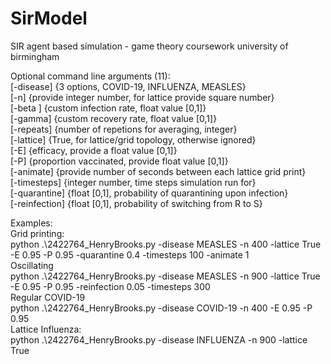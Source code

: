 # SirModel
SIR agent based simulation - game theory coursework university of birmingham

Optional command line arguments (11):\
[-disease] {3 options, COVID-19, INFLUENZA, MEASLES} \
[-n] {provide integer number, for lattice provide square number}\
[-beta ] {custom infection rate, float value [0,1]}\
[-gamma] {custom recovery rate, float value [0,1]}\
[-repeats] {number of repetions for averaging, integer}\
[-lattice] {True, for lattice/grid topology, otherwise ignored}\
[-E] {efficacy, provide a float value [0,1]}\
[-P] {proportion vaccinated, provide float value [0,1]}\
[-animate] {provide number of seconds between each lattice grid print}\
[-timesteps] {integer number, time steps simulation run for}\
[-quarantine] {float [0,1], probability of quarantining upon infection}\
[-reinfection] {float [0,1], probability of switching from R to S}


Examples:\
Grid printing:\
python .\2422764_HenryBrooks.py -disease MEASLES -n 400 -lattice True -E 0.95 -P 0.95 -quarantine 0.4 -timesteps 100 -animate 1
\
Oscillating\
python .\2422764_HenryBrooks.py -disease MEASLES -n 900 -lattice True -E 0.95 -P 0.95 -reinfection 0.05 -timesteps 300
\
Regular COVID-19\
python .\2422764_HenryBrooks.py -disease COVID-19 -n 400  -E 0.95 -P 0.95
\
Lattice Influenza:\
python .\2422764_HenryBrooks.py -disease INFLUENZA -n 900 -lattice True 